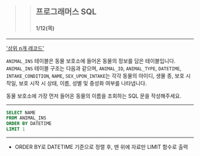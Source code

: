 >> ## 프로그래머스 SQL 
>> #### 1/12(목) 

***


['상위 n개 레코드'](https://school.programmers.co.kr/learn/courses/30/lessons/59405)

`ANIMAL_INS` 테이블은 동물 보호소에 들어온 동물의 정보를 담은 테이블입니다. `ANIMAL_INS` 테이블 구조는 다음과 같으며, `ANIMAL_ID`, `ANIMAL_TYPE`, `DATETIME`, `INTAKE_CONDITION`, `NAME`, `SEX_UPON_INTAKE`는 각각 동물의 아이디, 생물 종, 보호 시작일, 보호 시작 시 상태, 이름, 성별 및 중성화 여부를 나타냅니다.

동물 보호소에 가장 먼저 들어온 동물의 이름을 조회하는 SQL 문을 작성해주세요.

***

```sql
SELECT NAME
FROM ANIMAL_INS
ORDER BY DATETIME
LIMIT 1
```

***

- ORDER BY로 DATETIME 기준으로 정렬 후, 맨 위에 자료만 LIMIT 함수로 출력